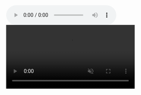 
<audio src="/assets/Media/Sounds/samsara.mp3" controls></audio>
<video src="/assets/Media/Videos/atami-station-iphone.mp4" autoplay muted loop playsinline width="350">
</video>
